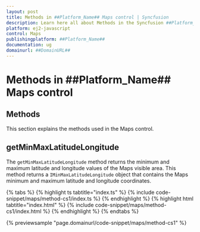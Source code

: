 ```yaml
---
layout: post
title: Methods in ##Platform_Name## Maps control | Syncfusion
description: Learn here all about Methods in the Syncfusion ##Platform_Name## Maps control of Syncfusion Essential JS 2 and more.
platform: ej2-javascript
control: Maps 
publishingplatform: ##Platform_Name##
documentation: ug
domainurl: ##DomainURL##
---
```


# Methods in ##Platform_Name## Maps control

## Methods

This section explains the methods used in the Maps control.

## getMinMaxLatitudeLongitude

The `getMinMaxLatitudeLongitude` method returns the minimum and maximum latitude and longitude values of the Maps visible area. This method returns a `IMinMaxLatitudeLongitude` object that contains the Maps minimum and maximum latitude and longitude coordinates.

 {% tabs %}
{% highlight ts tabtitle="index.ts" %}
{% include code-snippet/maps/method-cs1/index.ts %}
{% endhighlight %}
{% highlight html tabtitle="index.html" %}
{% include code-snippet/maps/method-cs1/index.html %}
{% endhighlight %}
{% endtabs %}
        
{% previewsample "page.domainurl/code-snippet/maps/method-cs1" %}

